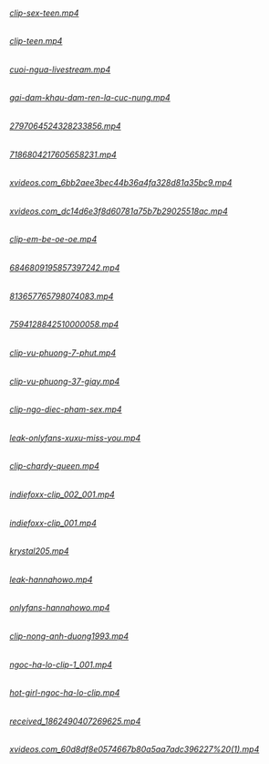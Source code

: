 ###### [clip-sex-teen.mp4](https://sssex18.github.io/video/clip-sex-teen.mp4)
###### [clip-teen.mp4](https://sssex18.github.io/video/clip-teen.mp4)
###### [cuoi-ngua-livestream.mp4](https://sssex18.github.io/video/cuoi-ngua-livestream.mp4)
###### [gai-dam-khau-dam-ren-la-cuc-nung.mp4](https://sssex18.github.io/video/gai-dam-khau-dam-ren-la-cuc-nung.mp4)
###### [2797064524328233856.mp4](https://sssex18.github.io/video/2797064524328233856.mp4)
###### [7186804217605658231.mp4](https://sssex18.github.io/video/7186804217605658231.mp4)
###### [xvideos.com_6bb2aee3bec44b36a4fa328d81a35bc9.mp4](https://sssex18.github.io/video/xvideos.com_6bb2aee3bec44b36a4fa328d81a35bc9.mp4)
###### [xvideos.com_dc14d6e3f8d60781a75b7b29025518ac.mp4](https://sssex18.github.io/video/xvideos.com_dc14d6e3f8d60781a75b7b29025518ac.mp4)
###### [clip-em-be-oe-oe.mp4](https://sssex18.github.io/video/clip-em-be-oe-oe.mp4)
###### [6846809195857397242.mp4](https://sssex18.github.io/video/6846809195857397242.mp4)
###### [813657765798074083.mp4](https://sssex18.github.io/video/813657765798074083.mp4)
###### [7594128842510000058.mp4](https://sssex18.github.io/video/7594128842510000058.mp4)
###### [clip-vu-phuong-7-phut.mp4](https://sssex18.github.io/video/clip-vu-phuong-7-phut.mp4)
###### [clip-vu-phuong-37-giay.mp4](https://sssex18.github.io/video/clip-vu-phuong-37-giay.mp4)
###### [clip-ngo-diec-pham-sex.mp4](https://sssex18.github.io/video/clip-ngo-diec-pham-sex.mp4)
###### [leak-onlyfans-xuxu-miss-you.mp4](https://sssex18.github.io/video/leak-onlyfans-xuxu-miss-you.mp4)
###### [clip-chardy-queen.mp4](https://sssex18.github.io/video/clip-chardy-queen.mp4)
###### [indiefoxx-clip_002_001.mp4](https://sssex18.github.io/video/indiefoxx-clip_002_001.mp4)
###### [indiefoxx-clip_001.mp4](https://sssex18.github.io/video/indiefoxx-clip_001.mp4)
###### [krystal205.mp4](https://sssex18.github.io/video/krystal205.mp4)
###### [leak-hannahowo.mp4](https://sssex18.github.io/video/leak-hannahowo.mp4)
###### [onlyfans-hannahowo.mp4](https://sssex18.github.io/video/onlyfans-hannahowo.mp4)
###### [clip-nong-anh-duong1993.mp4](https://sssex18.github.io/video/clip-nong-anh-duong1993.mp4)
###### [ngoc-ha-lo-clip-1_001.mp4](https://sssex18.github.io/video/ngoc-ha-lo-clip-1_001.mp4)
###### [hot-girl-ngoc-ha-lo-clip.mp4](https:/_sssex18.github.io/video/hot-girl-ngoc-ha-lo-clip.mp4)
###### [received_1862490407269625.mp4](https://sssex18.github.io/video/received_1862490407269625.mp4)
###### [xvideos.com_60d8df8e0574667b80a5aa7adc396227%20(1).mp4](https://sssex18.github.io/video/xvideos.com_60d8df8e0574667b80a5aa7adc396227%20(1).mp4)
